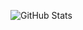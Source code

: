 ![GitHub Stats](https://pixel-profile-ui.vercel.app/api/github-stats?username=KamiC6238&screen_effect=true&include_all_commits=true&pixelate_avatar=true&theme=fuji&color=%23ffffffFF)
